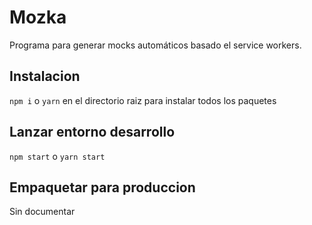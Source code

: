 # Mozka  
Programa para generar mocks automáticos basado el service workers.  

## Instalacion  
`npm i` o `yarn` en el directorio raiz para instalar todos los paquetes  

## Lanzar entorno desarrollo
`npm start` o `yarn start`

## Empaquetar para produccion
Sin documentar